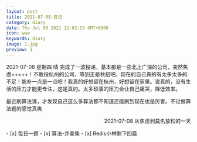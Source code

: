 ```yaml
---
layout: post
title: 2021-07-08-日记
category: diary
date: Thu Jul 08 2021 12:02:53 GMT+0800
icon: www
keywords: diary
image: 1.jpg
preview: 1
---
```

2021-07-08 星期四 晴
完成了一波投递，基本都是一些北上广深的公司，突然焦虑+++++！不敢投杭州的公司，等到正是秋招吧。现在的自己真的有太多太多的不足！能补一点是一点吧！我真的好想留在杭州，好想留在家里。说真的，没有生活的压力才能更专注，这是真的。太多琐事的压力会让自己痛哭，降低效率。

最近刷算法课，才发现自己这么多算法都不知道还能刷到现在也是厉害。不过做算法题的感觉真爽
<p align="right">
2021-07-08 从焦虑到莫名放松的一天
</p>
- [x] 每日一题
- [x] 算法-并查集
- [x] Redis小林剩下四篇